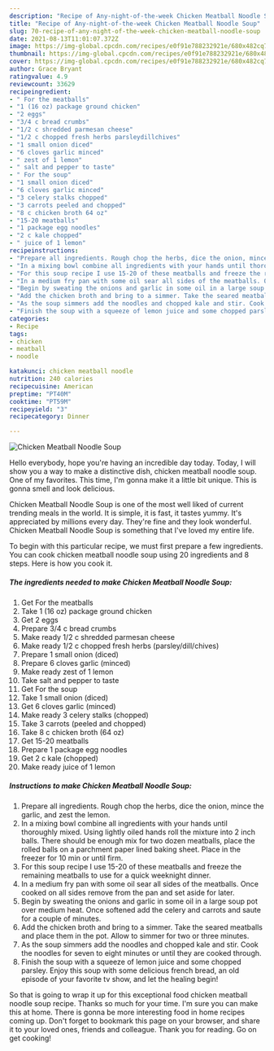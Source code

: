 ```yaml
---
description: "Recipe of Any-night-of-the-week Chicken Meatball Noodle Soup"
title: "Recipe of Any-night-of-the-week Chicken Meatball Noodle Soup"
slug: 70-recipe-of-any-night-of-the-week-chicken-meatball-noodle-soup
date: 2021-08-13T11:01:07.372Z
image: https://img-global.cpcdn.com/recipes/e0f91e788232921e/680x482cq70/chicken-meatball-noodle-soup-recipe-main-photo.jpg
thumbnail: https://img-global.cpcdn.com/recipes/e0f91e788232921e/680x482cq70/chicken-meatball-noodle-soup-recipe-main-photo.jpg
cover: https://img-global.cpcdn.com/recipes/e0f91e788232921e/680x482cq70/chicken-meatball-noodle-soup-recipe-main-photo.jpg
author: Grace Bryant
ratingvalue: 4.9
reviewcount: 33629
recipeingredient:
- " For the meatballs"
- "1 (16 oz) package ground chicken"
- "2 eggs"
- "3/4 c bread crumbs"
- "1/2 c shredded parmesan cheese"
- "1/2 c chopped fresh herbs parsleydillchives"
- "1 small onion diced"
- "6 cloves garlic minced"
- " zest of 1 lemon"
- " salt and pepper to taste"
- " For the soup"
- "1 small onion diced"
- "6 cloves garlic minced"
- "3 celery stalks chopped"
- "3 carrots peeled and chopped"
- "8 c chicken broth 64 oz"
- "15-20 meatballs"
- "1 package egg noodles"
- "2 c kale chopped"
- " juice of 1 lemon"
recipeinstructions:
- "Prepare all ingredients. Rough chop the herbs, dice the onion, mince the garlic, and zest the lemon."
- "In a mixing bowl combine all ingredients with your hands until thoroughly mixed. Using lightly oiled hands roll the mixture into 2 inch balls. There should be enough mix for two dozen meatballs, place the rolled balls on a parchment paper lined baking sheet. Place in the freezer for 10 min or until firm."
- "For this soup recipe I use 15-20 of these meatballs and freeze the remaining meatballs to use for a quick weeknight dinner."
- "In a medium fry pan with some oil sear all sides of the meatballs. Once cooked on all sides remove from the pan and set aside for later."
- "Begin by sweating the onions and garlic in some oil in a large soup pot over medium heat. Once softened add the celery and carrots and saute for a couple of minutes."
- "Add the chicken broth and bring to a simmer. Take the seared meatballs and place them in the pot. Allow to simmer for two or three minutes."
- "As the soup simmers add the noodles and chopped kale and stir. Cook the noodles for seven to eight minutes or until they are cooked through."
- "Finish the soup with a squeeze of lemon juice and some chopped parsley. Enjoy this soup with some delicious french bread, an old episode of your favorite tv show, and let the healing begin!"
categories:
- Recipe
tags:
- chicken
- meatball
- noodle

katakunci: chicken meatball noodle 
nutrition: 240 calories
recipecuisine: American
preptime: "PT40M"
cooktime: "PT59M"
recipeyield: "3"
recipecategory: Dinner

---
```



![Chicken Meatball Noodle Soup](https://img-global.cpcdn.com/recipes/e0f91e788232921e/680x482cq70/chicken-meatball-noodle-soup-recipe-main-photo.jpg)

Hello everybody, hope you're having an incredible day today. Today, I will show you a way to make a distinctive dish, chicken meatball noodle soup. One of my favorites. This time, I'm gonna make it a little bit unique. This is gonna smell and look delicious.

Chicken Meatball Noodle Soup is one of the most well liked of current trending meals in the world. It is simple, it is fast, it tastes yummy. It's appreciated by millions every day. They're fine and they look wonderful. Chicken Meatball Noodle Soup is something that I've loved my entire life.




To begin with this particular recipe, we must first prepare a few ingredients. You can cook chicken meatball noodle soup using 20 ingredients and 8 steps. Here is how you cook it.

<!--inarticleads1-->

##### The ingredients needed to make Chicken Meatball Noodle Soup:

1. Get  For the meatballs
1. Take 1 (16 oz) package ground chicken
1. Get 2 eggs
1. Prepare 3/4 c bread crumbs
1. Make ready 1/2 c shredded parmesan cheese
1. Make ready 1/2 c chopped fresh herbs (parsley/dill/chives)
1. Prepare 1 small onion (diced)
1. Prepare 6 cloves garlic (minced)
1. Make ready  zest of 1 lemon
1. Take  salt and pepper to taste
1. Get  For the soup
1. Take 1 small onion (diced)
1. Get 6 cloves garlic (minced)
1. Make ready 3 celery stalks (chopped)
1. Take 3 carrots (peeled and chopped)
1. Take 8 c chicken broth (64 oz)
1. Get 15-20 meatballs
1. Prepare 1 package egg noodles
1. Get 2 c kale (chopped)
1. Make ready  juice of 1 lemon




<!--inarticleads2-->

##### Instructions to make Chicken Meatball Noodle Soup:

1. Prepare all ingredients. Rough chop the herbs, dice the onion, mince the garlic, and zest the lemon.
1. In a mixing bowl combine all ingredients with your hands until thoroughly mixed. Using lightly oiled hands roll the mixture into 2 inch balls. There should be enough mix for two dozen meatballs, place the rolled balls on a parchment paper lined baking sheet. Place in the freezer for 10 min or until firm.
1. For this soup recipe I use 15-20 of these meatballs and freeze the remaining meatballs to use for a quick weeknight dinner.
1. In a medium fry pan with some oil sear all sides of the meatballs. Once cooked on all sides remove from the pan and set aside for later.
1. Begin by sweating the onions and garlic in some oil in a large soup pot over medium heat. Once softened add the celery and carrots and saute for a couple of minutes.
1. Add the chicken broth and bring to a simmer. Take the seared meatballs and place them in the pot. Allow to simmer for two or three minutes.
1. As the soup simmers add the noodles and chopped kale and stir. Cook the noodles for seven to eight minutes or until they are cooked through.
1. Finish the soup with a squeeze of lemon juice and some chopped parsley. Enjoy this soup with some delicious french bread, an old episode of your favorite tv show, and let the healing begin!




So that is going to wrap it up for this exceptional food chicken meatball noodle soup recipe. Thanks so much for your time. I'm sure you can make this at home. There is gonna be more interesting food in home recipes coming up. Don't forget to bookmark this page on your browser, and share it to your loved ones, friends and colleague. Thank you for reading. Go on get cooking!

